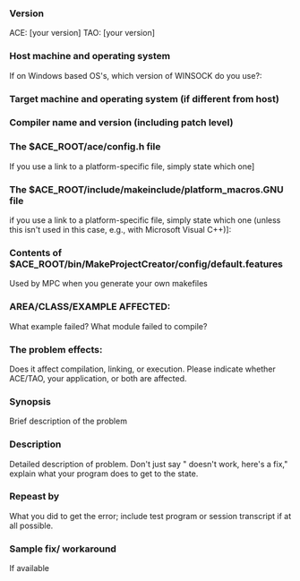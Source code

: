 ### Version

ACE: [your version]
TAO: [your version]

### Host machine and operating system

If on Windows based OS's, which version of WINSOCK do you use?:

### Target machine and operating system (if different from host)

### Compiler name and version (including patch level)

### The $ACE_ROOT/ace/config.h file 

If you use a link to a platform-specific file, simply state which one]
    
### The $ACE_ROOT/include/makeinclude/platform_macros.GNU file

if you use a link to a platform-specific file, simply state which one (unless this isn't used in this case, e.g., with Microsoft Visual C++)]:

### Contents of $ACE_ROOT/bin/MakeProjectCreator/config/default.features
    
Used by MPC when you generate your own makefiles

### AREA/CLASS/EXAMPLE AFFECTED:
 
What example failed?  What module failed to compile?

### The problem effects:

Does it affect compilation, linking, or execution. Please indicate whether ACE/TAO, your application, or both are affected.

### Synopsis

Brief description of the problem

### Description

Detailed description of problem.  Don't just say "<blah> doesn't work, here's a fix," explain what your program does to get to the <blah> state.

### Repeast by

What you did to get the error; include test program or session transcript if at all possible. 

### Sample fix/ workaround

If available
